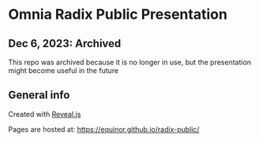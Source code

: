 # Omnia Radix Public Presentation

## Dec 6, 2023: Archived

This repo was archived because it is no longer in use, but the presentation might become useful in the future

## General info

Created with [Reveal.js](https://revealjs.com/)

Pages are hosted at: https://equinor.github.io/radix-public/
